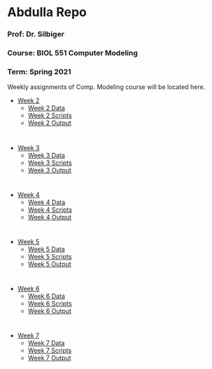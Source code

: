 # Abdulla Repo
### Prof: Dr. Silbiger
### Course: BIOL 551 Computer Modeling
### Term: Spring 2021
Weekly assignments of Comp. Modeling course will be located here. 
 * [Week 2](https://github.com/Biol551-CSUN/Abdulla/tree/main/Week_2)
   * [Week 2 Data](https://github.com/Biol551-CSUN/Abdulla/tree/main/Week_2/Data)
   * [Week 2 Scripts](https://github.com/Biol551-CSUN/Abdulla/tree/main/Week_2/Scripts)
   * [Week 2 Output](https://github.com/Biol551-CSUN/Abdulla/tree/main/Week_2/Output)
#
 * [Week 3](https://github.com/Biol551-CSUN/Abdulla/tree/main/Week_3)
   * [Week 3 Data](https://github.com/Biol551-CSUN/Abdulla/tree/main/Week_3/Data)
   * [Week 3 Scripts](https://github.com/Biol551-CSUN/Abdulla/tree/main/Week_3/Scripts)
   * [Week 3 Output](https://github.com/Biol551-CSUN/Abdulla/tree/main/Week_3/Output)
#
 * [Week 4](https://github.com/Biol551-CSUN/Abdulla/tree/main/Week_4)
   * [Week 4 Data](https://github.com/Biol551-CSUN/Abdulla/tree/main/Week_4/Data)
   * [Week 4 Scripts](https://github.com/Biol551-CSUN/Abdulla/tree/main/Week_4/Scripts)
   * [Week 4 Output](https://github.com/Biol551-CSUN/Abdulla/tree/main/Week_4/Output)
#
 * [Week 5](https://github.com/Biol551-CSUN/Abdulla/tree/main/Week_5)
   * [Week 5 Data](https://github.com/Biol551-CSUN/Abdulla/tree/main/Week_5/Data)
   * [Week 5 Scripts](https://github.com/Biol551-CSUN/Abdulla/tree/main/Week_5/Scripts)
   * [Week 5 Output](https://github.com/Biol551-CSUN/Abdulla/tree/main/Week_5/Output)
#
 * [Week 6](https://github.com/Biol551-CSUN/Abdulla/tree/main/Week_6)
   * [Week 6 Data](https://github.com/Biol551-CSUN/Abdulla/tree/main/Week_6/Data)
   * [Week 6 Scripts](https://github.com/Biol551-CSUN/Abdulla/tree/main/Week_6/Scripts)
   * [Week 6 Output](https://github.com/Biol551-CSUN/Abdulla/tree/main/Week_6/Output)
#
 * [Week 7](https://github.com/Biol551-CSUN/Abdulla/tree/main/Week_7)
   * [Week 7 Data](https://github.com/Biol551-CSUN/Abdulla/tree/main/Week_7/Data)
   * [Week 7 Scripts](https://github.com/Biol551-CSUN/Abdulla/tree/main/Week_7/Scripts)
   * [Week 7 Output](https://github.com/Biol551-CSUN/Abdulla/tree/main/Week_7/Output)
